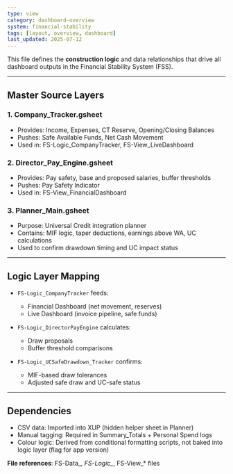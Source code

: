 ```yaml
---
type: view
category: dashboard-overview
system: financial-stability
tags: [layout, overview, dashboard]
last_updated: 2025-07-12
---
```



This file defines the **construction logic** and data relationships that drive all dashboard outputs in the Financial Stability System (FSS).

---

## Master Source Layers

### 1. Company_Tracker.gsheet
- Provides: Income, Expenses, CT Reserve, Opening/Closing Balances
- Pushes: Safe Available Funds, Net Cash Movement
- Used in: FS-Logic_CompanyTracker, FS-View_LiveDashboard

### 2. Director_Pay_Engine.gsheet
- Provides: Pay safety, base and proposed salaries, buffer thresholds
- Pushes: Pay Safety Indicator
- Used in: FS-View_FinancialDashboard

### 3. Planner_Main.gsheet
- Purpose: Universal Credit integration planner
- Contains: MIF logic, taper deductions, earnings above WA, UC calculations
- Used to confirm drawdown timing and UC impact status

---

## Logic Layer Mapping

- `FS-Logic_CompanyTracker` feeds:
  - Financial Dashboard (net movement, reserves)
  - Live Dashboard (invoice pipeline, safe funds)

- `FS-Logic_DirectorPayEngine` calculates:
  - Draw proposals
  - Buffer threshold comparisons

- `FS-Logic_UCSafeDrawdown_Tracker` confirms:
  - MIF-based draw tolerances
  - Adjusted safe draw and UC-safe status

---

## Dependencies

- CSV data: Imported into XUP (hidden helper sheet in Planner)
- Manual tagging: Required in Summary_Totals + Personal Spend logs
- Colour logic: Derived from conditional formatting scripts, not baked into logic layer (flag for app version)

**File references**: FS-Data_*, FS-Logic_*, FS-View_* files

